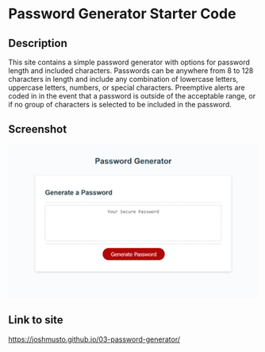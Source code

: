 # Password Generator Starter Code

## Description
This site contains a simple password generator with options for password length and included characters. Passwords can be anywhere from 8 to 128 characters in length and include any combination of lowercase letters, uppercase letters, numbers, or special characters. Preemptive alerts are coded in in the event that a password is outside of the acceptable range, or if no group of characters is selected to be included in the password. 

## Screenshot
![screenshot of site](./assets/screenshot.PNG)

## Link to site
https://joshmusto.github.io/03-password-generator/